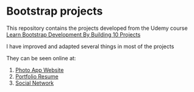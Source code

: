 # Bootstrap projects

This repository contains the projects developed from the Udemy course [Learn Bootstrap Development By Building 10 Projects](https://www.udemy.com/learn-bootstrap-development-by-building-10-projects/learn/v4/overview)

I have improved and adapted several things in most of the projects

They can be seen online at:

1. [Photo App Website](http://juanmaguitar.github.io/bootstrap-projects/10-photo-app-website)
2. [Portfolio Resume](http://juanmaguitar.github.io/bootstrap-projects/21-portfolio-resume-custom)
3. [Social Network](http://juanmaguitar.github.io/bootstrap-projects/30-social-network)

